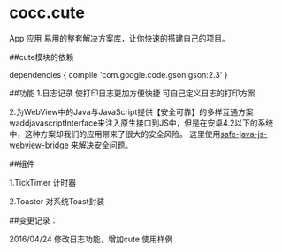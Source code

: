 # cocc.cute
App 应用 易用的整套解决方案库，让你快速的搭建自己的项目。

##cute模块的依赖

dependencies {
    compile 'com.google.code.gson:gson:2.3'
}

##功能
1.日志记录
  使打印日志更加方便快捷 可自己定义日志的打印方案

2.为WebView中的Java与JavaScript提供【安全可靠】的多样互通方案
  waddjavascriptInterface来注入原生接口到JS中，但是在安卓4.2以下的系统中，这种方案却我们的应用带来了很大的安全风险。
  这里使用[safe-java-js-webview-bridge](https://github.com/pedant/safe-java-js-webview-bridge)
  来解决安全问题。

##组件

1.TickTimer 计时器

2.Toaster 对系统Toast封装



##变更记录：

2016/04/24
修改日志功能，增加cute 使用样例
